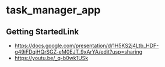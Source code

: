 # task_manager_app

## Getting StartedLink

- https://docs.google.com/presentation/d/1H5KS2j4Ltb_HDF-g49iFDqiHQrSGZ-eM0EJT_9xArYA/edit?usp=sharing
- https://youtu.be/_q-b0wk1USk

